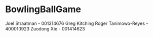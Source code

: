 # BowlingBallGame
Joel Straatman - 001314676
Greg Kitching
Roger Tanimowo-Reyes - 400010923
Zuodong Xie - 001414623
